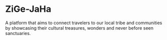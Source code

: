 # ZiGe-JaHa
A platform that aims to connect travelers to our local tribe and communities by showcasing their cultural treasures, wonders and never before seen sanctuaries.
